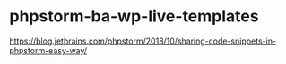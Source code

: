 # phpstorm-ba-wp-live-templates
https://blog.jetbrains.com/phpstorm/2018/10/sharing-code-snippets-in-phpstorm-easy-way/
